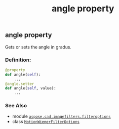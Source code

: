 ﻿---
title: angle property
second_title: Aspose.CAD for Python via .NET API References
description: 
type: docs
weight: 30
url: /python-net/aspose.cad.imagefilters.filteroptions/motionwienerfilteroptions/angle/
is_root: false
---

## angle property


Gets or sets the angle in gradus.
### Definition:
```python
@property
def angle(self):
    ...
@angle.setter
def angle(self, value):
    ...
```

### See Also
* module [`aspose.cad.imagefilters.filteroptions`](../../)
* class [`MotionWienerFilterOptions`](/cad/python-net/aspose.cad.imagefilters.filteroptions/motionwienerfilteroptions)
